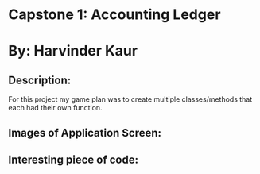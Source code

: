 # Capstone 1: Accounting Ledger 
# By: Harvinder Kaur

## Description: 
For this project my game plan was to create multiple classes/methods that each had their own function.


## Images of Application Screen: 


## Interesting piece of code: 


